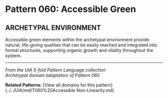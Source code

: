 # Pattern 060: Accessible Green

## ARCHETYPAL ENVIRONMENT

Accessible green elements within the archetypal environment provide natural, life-giving qualities that can be easily reached and integrated into formal structures, supporting organic growth and vitality throughout the system.

---

*From the UIA 5-fold Pattern Language collection*  
*Archetypal domain adaptation of Pattern 060*

**Related Patterns**: [View all domains for this pattern](../../UIA/md/T060%20Accessible Non-Linearity.md)